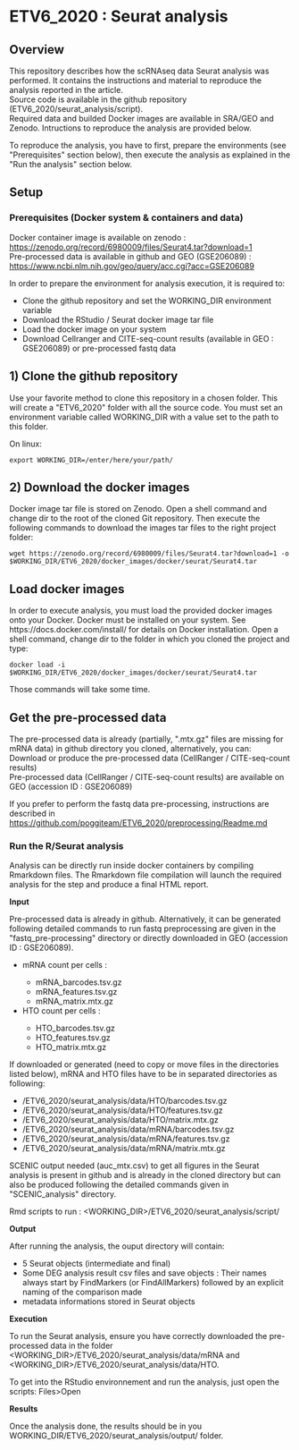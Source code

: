 # ETV6_2020 : Seurat analysis

## Overview

This repository describes how the scRNAseq data Seurat analysis was performed. 
It contains the instructions and material to reproduce the analysis reported in the article. 
<br>Source code is available in the github repository (ETV6_2020/seurat_analysis/script). 
<br>Required data and builded Docker images are available in SRA/GEO and Zenodo. 
Intructions to reproduce the analysis are provided below.

To reproduce the analysis, you have to first, prepare the environments (see "Prerequisites" section below), then execute the analysis as explained in the "Run the analysis" section below.

## Setup

### Prerequisites (Docker system & containers and data)

Docker container image is available on zenodo : https://zenodo.org/record/6980009/files/Seurat4.tar?download=1<br>
Pre-processed data is available in github and GEO (GSE206089) : https://www.ncbi.nlm.nih.gov/geo/query/acc.cgi?acc=GSE206089 <br>


In order to prepare the environment for analysis execution, it is required to:

<ul>
	<li> Clone the github repository and set the WORKING_DIR environment variable</li> 
	<li> Download the RStudio / Seurat docker image tar file</li> 
	<li> Load the docker image on your system</li> 
	<li> Download Cellranger and CITE-seq-count results (available in GEO : GSE206089) or pre-processed fastq data</li> 
</ul>

<h2>1) Clone the github repository</h2>
Use your favorite method to clone this repository in a chosen folder. This will create a "ETV6_2020" folder with all the source code. You must set an environment variable called WORKING_DIR with a value set to the path to this folder.

On linux:
<pre><code>export WORKING_DIR=/enter/here/your/path/</pre></code>



<h2>2) Download the docker images</h2>
Docker image tar file is stored on Zenodo. Open a shell command and change dir to the root of the cloned Git repository. Then execute the following commands to download the images tar files to the right project folder:

<pre><code>wget https://zenodo.org/record/6980009/files/Seurat4.tar?download=1 -o $WORKING_DIR/ETV6_2020/docker_images/docker/seurat/Seurat4.tar</pre></code>

<h2>Load docker images</h2>
In order to execute analysis, you must load the provided docker images onto your Docker. Docker must be installed on your system. See https://docs.docker.com/install/ for details on Docker installation. Open a shell command, change dir to the folder in which you cloned the project and type:

<pre><code>docker load -i $WORKING_DIR/ETV6_2020/docker_images/docker/seurat/Seurat4.tar</pre></code>

Those commands will take some time. 

<h2>Get the pre-processed data</h2>
The pre-processed data is already (partially, ".mtx.gz" files are missing for mRNA data) in github directory you cloned, alternatively, you can:<br>
Download or produce the pre-processed data (CellRanger / CITE-seq-count results) <br>
Pre-processed data (CellRanger / CITE-seq-count results) are available on GEO (accession ID : GSE206089)

If you prefer to perform the fastq data pre-processing, instructions are described in https://github.com/poggiteam/ETV6_2020/preprocessing/Readme.md <br>


### Run the R/Seurat analysis  

Analysis can be directly run inside docker containers by compiling Rmarkdown files. The Rmarkdown file compilation will launch the required analysis for the step and produce a final HTML report.

<b>Input</b>

Pre-processed data is already in github. Alternatively, it can be generated following detailed commands to run fastq preprocessing are given in the "fastq_pre-processing" directory or directly downloaded in GEO (accession ID : GSE206089). 
<ul>
	<li>mRNA count per cells : </li>
	<ul>
		<li>mRNA_barcodes.tsv.gz</li>
		<li>mRNA_features.tsv.gz</li>
		<li>mRNA_matrix.mtx.gz</li>
	</ul>
	<li>HTO count per cells :</li> 
	<ul>
		<li>HTO_barcodes.tsv.gz</li>
		<li>HTO_features.tsv.gz</li>
		<li>HTO_matrix.mtx.gz</li>
	</ul>
</ul>

If downloaded or generated (need to copy or move files in the directories listed below), mRNA and HTO files have to be in separated directories as following:
<ul>
	<li> <WORKING_DIR>/ETV6_2020/seurat_analysis/data/HTO/barcodes.tsv.gz</li>
	<li> <WORKING_DIR>/ETV6_2020/seurat_analysis/data/HTO/features.tsv.gz</li>
	<li> <WORKING_DIR>/ETV6_2020/seurat_analysis/data/HTO/matrix.mtx.gz</li>
	<li> <WORKING_DIR>/ETV6_2020/seurat_analysis/data/mRNA/barcodes.tsv.gz</li>
	<li> <WORKING_DIR>/ETV6_2020/seurat_analysis/data/mRNA/features.tsv.gz</li>
	<li> <WORKING_DIR>/ETV6_2020/seurat_analysis/data/mRNA/matrix.mtx.gz</li>
</ul>

SCENIC output needed (auc_mtx.csv) to get all figures in the Seurat analysis is present in github and is already in the cloned directory but can also be produced following the detailed commands given in "SCENIC_analysis" directory.

Rmd scripts to run :
<WORKING_DIR>/ETV6_2020/seurat_analysis/script/


<b>Output</b>

After running the analysis, the ouput directory will contain:
<ul>
	<li> 5 Seurat objects (intermediate and final)</li>
	<li> Some DEG analysis result csv files and save objects : Their names always start by FindMarkers (or FindAllMarkers) followed by an explicit naming of the comparison made</li>
	<li> metadata informations stored in Seurat objects</li>
</ul>



<b>Execution</b>

To run the Seurat analysis, ensure you have correctly downloaded the pre-processed data in the folder <WORKING_DIR>/ETV6_2020/seurat_analysis/data/mRNA and <WORKING_DIR>/ETV6_2020/seurat_analysis/data/HTO. 

To get into the RStudio environnement and run the analysis, just open the scripts: Files>Open


<b>Results</b>

Once the analysis done, the results should be in you WORKING_DIR/ETV6_2020/seurat_analysis/output/ folder.
